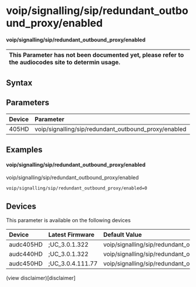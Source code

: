 ﻿---
description: voip/signalling/sip/redundant_outbound_proxy/enabled
search: false
---

# voip/signalling/sip/redundant_outbound_proxy/enabled

#### voip/signalling/sip/redundant_outbound_proxy/enabled


| This Parameter has not been documented yet, please refer to the audiocodes site to determin usage.  | 
| :--- |

## Syntax

## Parameters
|Device|Parameter|value|Description|
|:---|:---|:---|:---|
| 405HD | voip/signalling/sip/redundant_outbound_proxy/enabled |  |  |

## Examples
#### voip/signalling/sip/redundant_outbound_proxy/enabled

voip/signalling/sip/redundant_outbound_proxy/enabled

```
voip/signalling/sip/redundant_outbound_proxy/enabled=0
```

## Devices
This parameter is available on the following devices

| Device | Latest Firmware | Default Value |
|:---|:---|:---|
| audc405HD | ;UC_3.0.1.322 | voip/signalling/sip/redundant_outbound_proxy/enabled=0 
| audc440HD | ;UC_3.0.1.322 | voip/signalling/sip/redundant_outbound_proxy/enabled=0 
| audc450HD | ;UC_3.0.4.111.77 | voip/signalling/sip/redundant_outbound_proxy/enabled=0 

(view disclaimer)[disclaimer]
